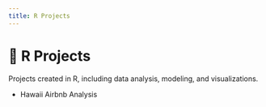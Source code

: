 ```yaml
---
title: R Projects
---
```


# 📘 R Projects

Projects created in R, including data analysis, modeling, and visualizations.

- Hawaii Airbnb Analysis
